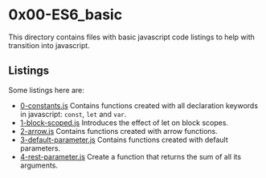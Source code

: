 # 0x00-ES6_basic
This directory contains files with basic javascript code listings to help with transition into javascript.

## Listings
Some listings here are:
* [0-constants.js](0-constants.js)
  Contains functions created with all declaration keywords in javascript: `const`, `let` and `var`.
* [1-block-scoped.js](1-block-scoped.js)
  Introduces the effect of let on block scopes.
* [2-arrow.js](2-arrow.js)
  Contains functions created with arrow functions.
* [3-default-parameter.js](3-default-parameter.js)
  Contains functions created with default parameters.
* [4-rest-parameter.js](4-rest-parameter.js)
  Create a function that returns the sum of all its arguments.